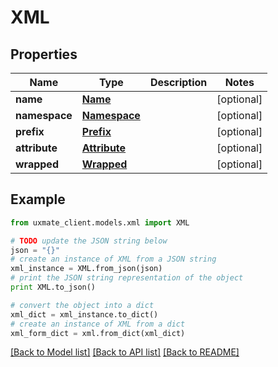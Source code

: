 # XML


## Properties
Name | Type | Description | Notes
------------ | ------------- | ------------- | -------------
**name** | [**Name**](Name.md) |  | [optional] 
**namespace** | [**Namespace**](Namespace.md) |  | [optional] 
**prefix** | [**Prefix**](Prefix.md) |  | [optional] 
**attribute** | [**Attribute**](Attribute.md) |  | [optional] 
**wrapped** | [**Wrapped**](Wrapped.md) |  | [optional] 

## Example

```python
from uxmate_client.models.xml import XML

# TODO update the JSON string below
json = "{}"
# create an instance of XML from a JSON string
xml_instance = XML.from_json(json)
# print the JSON string representation of the object
print XML.to_json()

# convert the object into a dict
xml_dict = xml_instance.to_dict()
# create an instance of XML from a dict
xml_form_dict = xml.from_dict(xml_dict)
```
[[Back to Model list]](../README.md#documentation-for-models) [[Back to API list]](../README.md#documentation-for-api-endpoints) [[Back to README]](../README.md)


